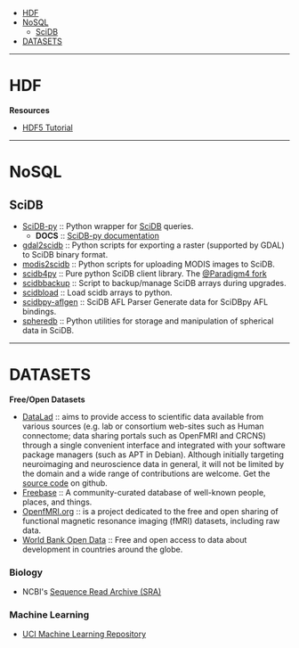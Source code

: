 - [HDF](#hdf)
- [NoSQL](#nosql)
   * [SciDB](#scidb)
- [DATASETS](#datasets)

----

# HDF
**Resources**
- [HDF5 Tutorial](https://github.com/scopatz/hdf5-is-for-lovers)

----

# NoSQL
## SciDB

- [SciDB-py](https://github.com/Paradigm4/SciDB-py) :: Python wrapper for [SciDB](http://scidb.org) queries.
   * __DOCS__ :: [SciDB-py documentation](http://scidb-py.readthedocs.org/)
- [gdal2scidb](https://github.com/albhasan/gdal2scidb) :: Python scripts for exporting a raster (supported by GDAL) to SciDB binary format.
- [modis2scidb](https://github.com/albhasan/modis2scidb) ::  Python scripts for uploading MODIS images to SciDB.
- [scidb4py](https://github.com/artyom-smirnov/scidb4py) :: Pure python SciDB client library. The [@Paradigm4 fork](https://github.com/Paradigm4/scidb4py)
- [scidbbackup](https://github.com/nicksteiner/scidbbackup) :: Script to backup/manage SciDB arrays during upgrades.
- [scidbload](https://github.com/nicksteiner/scidbload) :: Load scidb arrays to python.
- [scidbpy-aflgen](https://github.com/ChrisBeaumont/scidbpy-aflgen) :: SciDB AFL Parser Generate data for SciDBpy AFL bindings.
- [spheredb](https://github.com/jakevdp/spheredb) :: Python utilities for storage and manipulation of spherical data in SciDB.

----

# DATASETS
__Free/Open Datasets__
- [DataLad](http://datalad.org) :: aims to provide access to scientific data available from various sources (e.g. lab or consortium web-sites such as Human connectome; data sharing portals such as OpenFMRI and CRCNS) through a single convenient interface and integrated with your software package managers (such as APT in Debian). Although initially targeting neuroimaging and neuroscience data in general, it will not be limited by the domain and a wide range of contributions are welcome. Get the [source code](https://github.com/datalad) on github.
- [Freebase](http://www.freebase.com) :: A community-curated database of well-known people, places, and things.
- [OpenfMRI.org](https://openfmri.org) :: is a project dedicated to the free and open sharing of functional magnetic resonance imaging (fMRI) datasets, including raw data.
- [World Bank Open Data](http://data.worldbank.org) :: Free and open access to data about development in countries around the globe.


### Biology
* NCBI's [Sequence Read Archive (SRA)](http://www.ncbi.nlm.nih.gov/sra)

### Machine Learning
* [UCI Machine Learning Repository](http://archive.ics.uci.edu/ml/)


